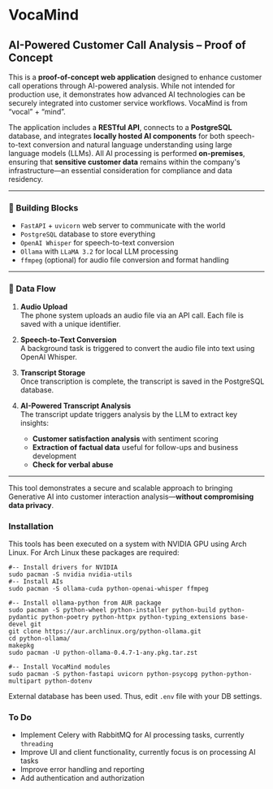 # VocaMind
## AI-Powered Customer Call Analysis – Proof of Concept
This is a **proof-of-concept web application** designed to enhance customer call operations through AI-powered analysis. While not intended for production use, it demonstrates how advanced AI technologies can be securely integrated into customer service workflows. VocaMind is from “vocal” + “mind”.

The application includes a **RESTful API**, connects to a **PostgreSQL** database, and integrates **locally hosted AI components** for both speech-to-text conversion and natural language understanding using large language models (LLMs). All AI processing is performed **on-premises**, ensuring that **sensitive customer data** remains within the company's infrastructure—an essential consideration for compliance and data residency.

---

### 🔧 Building Blocks

- `FastAPI` + `uvicorn` web server to communicate with the world 
- `PostgreSQL` database to store everything 
- `OpenAI Whisper` for speech-to-text conversion
- `Ollama` with `LLaMA 3.2` for local LLM processing  
- `ffmpeg` (optional) for audio file conversion and format handling  

---

### 🔄 Data Flow

1. **Audio Upload**  
   The phone system uploads an audio file via an API call. Each file is saved with a unique identifier.

2. **Speech-to-Text Conversion**  
   A background task is triggered to convert the audio file into text using OpenAI Whisper.

3. **Transcript Storage**  
   Once transcription is complete, the transcript is saved in the PostgreSQL database.

4. **AI-Powered Transcript Analysis**  
   The transcript update triggers analysis by the LLM to extract key insights:
   - **Customer satisfaction analysis** with sentiment scoring  
   - **Extraction of factual data** useful for follow-ups and business development
   - **Check for verbal abuse**

---

This tool demonstrates a secure and scalable approach to bringing Generative AI into customer interaction analysis—**without compromising data privacy**.

### Installation
This tools has been executed on a system with NVIDIA GPU using Arch Linux. For Arch Linux these packages are required:
```
#-- Install drivers for NVIDIA
sudo pacman -S nvidia nvidia-utils
#-- Install AIs
sudo pacman -S ollama-cuda python-openai-whisper ffmpeg

#-- Install ollama-python from AUR package
sudo pacman -S python-wheel python-installer python-build python-pydantic python-poetry python-httpx python-typing_extensions base-devel git
git clone https://aur.archlinux.org/python-ollama.git
cd python-ollama/
makepkg
sudo pacman -U python-ollama-0.4.7-1-any.pkg.tar.zst

#-- Install VocaMind modules
sudo pacman -S python-fastapi uvicorn python-psycopg python-python-multipart python-dotenv
```
External database has been used. Thus, edit `.env` file with your DB settings.

### To Do
- Implement Celery with RabbitMQ for AI processing tasks, currently `threading`
- Improve UI and client functionality, currently focus is on processing AI tasks
- Improve error handling and reporting
- Add authentication and authorization

